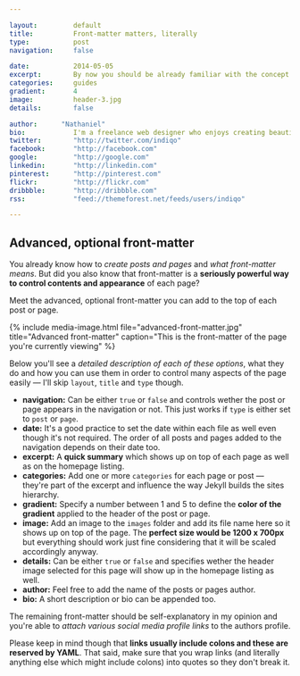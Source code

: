 ```yaml
---

layout:			default
title:  		Front-matter matters, literally
type:			post
navigation: 	false

date:   		2014-05-05
excerpt: 		By now you should be already familiar with the concept of front-matter to control content and layout. Aside from basic options, <b>there are a few more</b> I'd like to introduce you to — <i>even though they're just optional</i>.
categories:		guides
gradient: 		4
image: 			header-3.jpg
details:		false

author: 	 "Nathaniel"
bio: 			I'm a freelance web designer who enjoys creating beautiful and standard compliant solutions for my clients from all around the world.
twitter: 		"http://twitter.com/indiqo"
facebook: 		"http://facebook.com"
google: 		"http://google.com"
linkedin: 		"http://linkedin.com"
pinterest: 		"http://pinterest.com"
flickr: 		"http://flickr.com"
dribbble: 		"http://dribbble.com"
rss: 			"feed://themeforest.net/feeds/users/indiqo"

---
```


## Advanced, optional front-matter

You already know how to *create posts and pages* and *what front-matter means*. But did you also know that front-matter is a **seriously powerful way to control contents and appearance** of each page?

Meet the advanced, optional front-matter you can add to the top of each post or page.

{% include media-image.html file="advanced-front-matter.jpg" title="Advanced front-matter" caption="This is the front-matter of the page you're currently viewing" %}

Below you'll see a *detailed description of each of these options*, what they do and how you can use them in order to control many aspects of the page easily — I'll skip `layout`, `title` and `type` though.

- **navigation:** Can be either `true` or `false` and controls wether the post or page appears in the navigation or not. This just works if `type` is either set to `post` or `page`.
- **date:** It's a good practice to set the date within each file as well even though it's not required. The order of all posts and pages added to the navigation depends on their date too.
- **excerpt:** A **quick summary** which shows up on top of each page as well as on the homepage listing.
- **categories:** Add one or more `categories` for each page or post — they're part of the excerpt and influence the way Jekyll builds the sites hierarchy.
- **gradient:** Specify a number between 1 and 5 to define the **color of the gradient** applied to the header of the post or page.
- **image:** Add an image to the `images` folder and add its file name here so it shows up on top of the page. The **perfect size would be 1200 x 700px** but everything should work just fine considering that it will be scaled accordingly anyway.
- **details:** Can be either `true` or `false` and specifies wether the header image selected for this page will show up in the homepage listing as well.
- **author:** Feel free to add the name of the posts or pages author.
- **bio:** A short description or bio can be appended too.

The remaining front-matter should be self-explanatory in my opinion and you're able to *attach various social media profile links* to the authors profile. 

Please keep in mind though that **links usually include colons and these are reserved by YAML**. That said, make sure that you wrap links (and literally anything else which might include colons) into quotes so they don't break it.